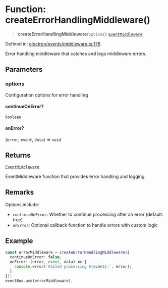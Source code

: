 # Function: createErrorHandlingMiddleware()

> **createErrorHandlingMiddleware**(`options`): [`EventMiddleware`](../../TypedEventBus/type-aliases/EventMiddleware.md)

Defined in: [electron/events/middleware.ts:176](https://github.com/Nick2bad4u/Uptime-Watcher/blob/2a45eeb1723f8f7089001af2c92aa07d82dfe7e4/electron/events/middleware.ts#L176)

Error handling middleware that catches and logs middleware errors.

## Parameters

### options

Configuration options for error handling

#### continueOnError?

`boolean`

#### onError?

(`error`, `event`, `data`) => `void`

## Returns

[`EventMiddleware`](../../TypedEventBus/type-aliases/EventMiddleware.md)

EventMiddleware function that provides error handling and logging

## Remarks

Options include:
- `continueOnError`: Whether to continue processing after an error (default: true)
- `onError`: Optional callback function to handle errors with custom logic

## Example

```typescript
const errorMiddleware = createErrorHandlingMiddleware({
  continueOnError: false,
  onError: (error, event, data) => {
    console.error(`Failed processing ${event}:`, error);
  }
});
eventBus.use(errorMiddleware);
```
